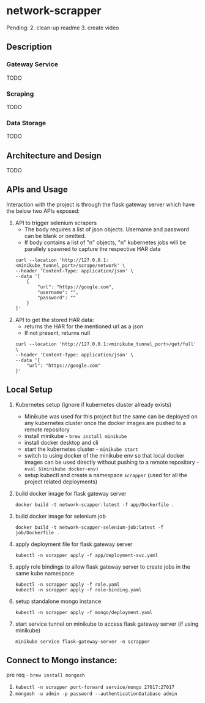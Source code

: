 # network-scrapper

Pending:
2. clean-up readme
3. create video

## Description

### Gateway Service
TODO
### Scraping
TODO
### Data Storage
TODO

## Architecture and Design
TODO

## APIs and Usage
Interaction with the project is through the flask gateway server which have the below two APIs exposed:

1. API to trigger selenium scrapers
    - The body requires a list of json objects. Username and password can be blank or omitted.
    - If body contains a list of "n" objects, "n" kubernetes jobs will be parallely spawned to capture the respective HAR data
    ```
    curl --location 'http://127.0.0.1:<minikube_tunnel_port>/scrape/network' \
    --header 'Content-Type: application/json' \
    --data '[
        {
            "url": "https://google.com",
            "username": "",
            "password": ""
        }
    ]'
    ```
2. API to get the stored HAR data:
    - returns the HAR for the mentioned url as a json
    - If not present, returns null
    ```
    curl --location 'http://127.0.0.1:<minikube_tunnel_port>/get/full' \
    --header 'Content-Type: application/json' \
    --data '{
        "url": "https://google.com"
    }'
    ```

## Local Setup
1. Kubernetes setup (ignore if kubernetes cluster already exists)
    - Minikube was used for this project but the same can be deployed on any kubernetes cluster once the docker images are pushed to a remote repository
    - install minikube - `brew install minikube`
    - install docker desktop and cli
    - start the kubernetes cluster - `minikube start`
    - switch to using docker of the minikube env so that local docker images can be used directly without pushing to a remote repository - `eval $(minikube docker-env)`
    - setup kubectl and create a namespace `scrapper` (used for all the project related deployments)

2. build docker image for flask gateway server
    ```
    docker build -t network-scapper:latest -f app/Dockerfile .
    ```

3. build docker image for selenium job
    ```
    docker build -t network-scapper-selenium-job:latest -f job/Dockerfile .
    ```

4. apply deployment file for flask gateway server
    ```
    kubectl -n scrapper apply -f app/deployment-svc.yaml
    ```

5. apply role bindings to allow flask gateway server to create jobs in the same kube namespace
    ```
    kubectl -n scrapper apply -f role.yaml
    kubectl -n scrapper apply -f role-binding.yaml
    ```
6. setup standalone mongo instance
    ```
    kubectl -n scrapper apply -f mongo/deployment.yaml
    ```
7. start service tunnel on minikube to access flask gateway server (if using minikube)
    ```
    minikube service flask-gateway-server -n scrapper
    ```


## Connect to Mongo instance:
pre req - `brew install mongosh`

1. `kubectl -n scrapper port-forward service/mongo 27017:27017`
2. `mongosh -u admin -p password --authenticationDatabase admin`